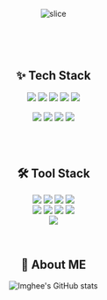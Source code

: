 <div align=center>

![slice](https://capsule-render.vercel.app/api?type=slice&color=D0B8D2&height=200&text=Hi%20there👋&fontAlign=70&rotate=13&fontAlignY=25&desc=lmghee's%20GitHub&descAlign=70.&descAlignY=44)

<br/>
<p/>
<br/>

<h2>✨ Tech Stack </h2>
<p>
<img src= "https://img.shields.io/badge/java-%23ED8B00.svg?style=for-the-badge&logo=java&logoColor=white"/>
<img src="https://img.shields.io/badge/Spring-6DB33F?style=for-the-badge&logo=Spring&logoColor=white">
<img src="https://img.shields.io/badge/Spring Boot-6DB33F?style=for-the-badge&logo=SpringBoot&logoColor=white">
<img src="https://img.shields.io/badge/jpa-6DB33F?style=for-the-badge&logo=jpa&logoColor=white">
<img src="https://img.shields.io/badge/Gradle-02303A?style=for-the-badge&logo=Gradle&logoColor=white"/>
  <br/>
<!-- <img src="https://img.shields.io/badge/Python-3776AB?style=for-the-badge&logo=Python&logoColor=white"/>
<img src="https://img.shields.io/badge/FastAPI-009688?style=for-the-badge&logo=FastAPI&logoColor=white"/>
<img src= "https://img.shields.io/badge/Numpy-013243?style=for-the-badge&logo=NumPy&logoColor=white"/>
<img src= "https://img.shields.io/badge/pandas-150458?style=for-the-badge&logo=pandas&logoColor=white"/>
<img src= "https://img.shields.io/badge/sklearn-F7931E?style=for-the-badge&logo=scikit-learn&logoColor=white"/> -->
  <br/>
<img src= "https://img.shields.io/badge/MySQL-4479A1?style=for-the-badge&logo=Mysql&logoColor=white"/>
<img src="https://img.shields.io/badge/redis-DC382D?style=for-the-badge&logo=redis&logoColor=white">
<img src= "https://img.shields.io/badge/docker-2496ED?style=for-the-badge&logo=docker&logoColor=white"/>
<img src= "https://img.shields.io/badge/jenkins-D24939?style=for-the-badge&logo=jenkins&logoColor=white"/>
  <br/>
<!-- <img src="https://img.shields.io/badge/vue.js-4FC08D?style=for-the-badge&logo=vue.js&logoColor=white">
<img src="https://img.shields.io/badge/vuetify-1867C0?style=for-the-badge&logo=vuetify&logoColor=white">
<img src="https://img.shields.io/badge/HTML5-E34F26?style=for-the-badge&logo=Html5&logoColor=white">
<img src="https://img.shields.io/badge/Css3-1572B6?style=for-the-badge&logo=javascript&logoColor=white">
<img src="https://img.shields.io/badge/javascript-F7DF1E?style=for-the-badge&logo=css3&logoColor=black"> -->
<br/>
<p/>
<br/>

<h2>🛠️ Tool Stack </h2>
<img src= "https://img.shields.io/badge/Eclipse-2C2255?style=for-the-badge&logo=Eclipse&logoColor=white"/>
<img src= "https://img.shields.io/badge/IntelliJ-000000?style=for-the-badge&logo=IntelliJIDEA&logoColor=white"/>
<img src= "https://img.shields.io/badge/Visual Studio Code-007ACC?style=for-the-badge&logo=Visual Studio Code&logoColor=white"/>
<img src= "https://img.shields.io/badge/PyCharm-000000?style=for-the-badge&logo=PyCharm&logoColor=white"/>
<br/>
<img src= "https://img.shields.io/badge/Postman-FF6C37?style=for-the-badge&logo=Postman&logoColor=white"/>
<img src= "https://img.shields.io/badge/Jira-0052CC?style=for-the-badge&logo=Jira&logoColor=white"/>
<img src= "https://img.shields.io/badge/GitLab-FC6D26?style=for-the-badge&logo=GitLab&logoColor=white"/>
<img src= "https://img.shields.io/badge/GitHub-181717?style=for-the-badge&logo=GitHub&logoColor=white"/>
<br/>
<img src= "https://img.shields.io/badge/Notion-000000?style=for-the-badge&logo=Notion&logoColor=white"/>

<br/>
<p/>
<br/>

<h2>💜 About ME </h2>

![lmghee's GitHub stats](https://github-readme-stats.vercel.app/api?username=lmghee&show_icons=true&count_private=true&theme=nightowl)
<br>
<br>
</div>
